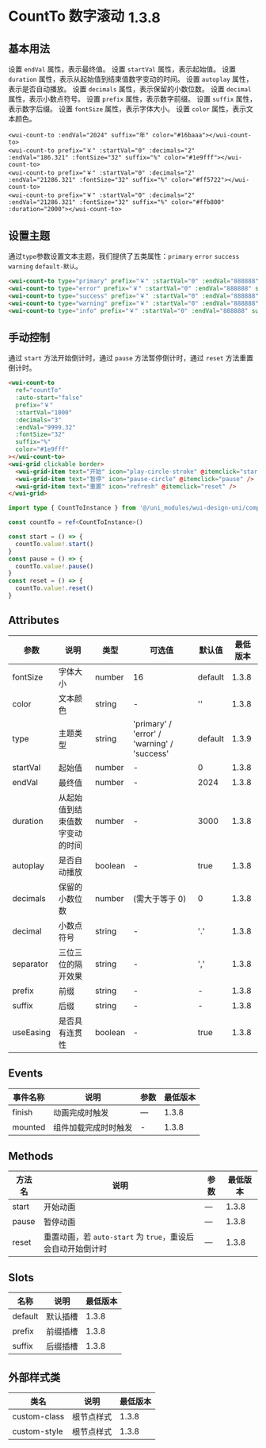 <frame/>

# CountTo 数字滚动<el-tag text style="vertical-align: middle;margin-left:8px;" effect="plain">1.3.8</el-tag>

## 基本用法

设置 `endVal` 属性，表示最终值。
设置 `startVal` 属性，表示起始值。
设置 `duration` 属性，表示从起始值到结束值数字变动的时间。
设置 `autoplay` 属性，表示是否自动播放。
设置 `decimals` 属性，表示保留的小数位数。
设置 `decimal` 属性，表示小数点符号。
设置 `prefix` 属性，表示数字前缀。
设置 `suffix` 属性，表示数字后缀。
设置 `fontSize` 属性，表示字体大小。
设置 `color` 属性，表示文本颜色。

```vue
<wui-count-to :endVal="2024" suffix="年" color="#16baaa"></wui-count-to>
<wui-count-to prefix="￥" :startVal="0" :decimals="2" :endVal="186.321" :fontSize="32" suffix="%" color="#1e9fff"></wui-count-to>
<wui-count-to prefix="￥" :startVal="0" :decimals="2" :endVal="21286.321" :fontSize="32" suffix="%" color="#ff5722"></wui-count-to>
<wui-count-to prefix="￥" :startVal="0" :decimals="2" :endVal="21286.321" :fontSize="32" suffix="%" color="#ffb800" :duration="2000"></wui-count-to>
```

## 设置主题

通过<code>type</code>参数设置文本主题，我们提供了五类属性：<code>primary</code> <code>error</code> <code>success</code> <code>warning</code> <code>default-默认</code>。

```html
<wui-count-to type="primary" prefix="￥" :startVal="0" :endVal="888888" suffix="%"></wui-count-to>
<wui-count-to type="error" prefix="￥" :startVal="0" :endVal="888888" suffix="%"></wui-count-to>
<wui-count-to type="success" prefix="￥" :startVal="0" :endVal="888888" suffix="%"></wui-count-to>
<wui-count-to type="warning" prefix="￥" :startVal="0" :endVal="888888" suffix="%"></wui-count-to>
<wui-count-to type="info" prefix="￥" :startVal="0" :endVal="888888" suffix="%"></wui-count-to>
```

## 手动控制

通过 `start` 方法开始倒计时，通过 `pause` 方法暂停倒计时，通过 `reset` 方法重置倒计时。

```html
<wui-count-to
  ref="countTo"
  :auto-start="false"
  prefix="￥"
  :startVal="1000"
  :decimals="3"
  :endVal="9999.32"
  :fontSize="32"
  suffix="%"
  color="#1e9fff"
></wui-count-to>
<wui-grid clickable border>
  <wui-grid-item text="开始" icon="play-circle-stroke" @itemclick="start" />
  <wui-grid-item text="暂停" icon="pause-circle" @itemclick="pause" />
  <wui-grid-item text="重置" icon="refresh" @itemclick="reset" />
</wui-grid>
```

```ts
import type { CountToInstance } from '@/uni_modules/wui-design-uni/components/wui-count-to/types'

const countTo = ref<CountToInstance>()

const start = () => {
  countTo.value!.start()
}
const pause = () => {
  countTo.value!.pause()
}
const reset = () => {
  countTo.value!.reset()
}
```

## Attributes

| 参数      | 说明                           | 类型    | 可选值                                      | 默认值  | 最低版本 |
| --------- | ------------------------------ | ------- | ------------------------------------------- | ------- | -------- |
| fontSize  | 字体大小                       | number  | 16                                          | default | 1.3.8    |
| color     | 文本颜色                       | string  | -                                           | ''      | 1.3.8    |
| type      | 主题类型                       | string  | 'primary' / 'error' / 'warning' / 'success' | default | 1.3.9    |
| startVal  | 起始值                         | number  | -                                           | 0       | 1.3.8    |
| endVal    | 最终值                         | number  | -                                           | 2024    | 1.3.8    |
| duration  | 从起始值到结束值数字变动的时间 | number  | -                                           | 3000    | 1.3.8    |
| autoplay  | 是否自动播放                   | boolean | -                                           | true    | 1.3.8    |
| decimals  | 保留的小数位数                 | number  | (需大于等于 0)                              | 0       | 1.3.8    |
| decimal   | 小数点符号                     | string  | -                                           | '.'     | 1.3.8    |
| separator | 三位三位的隔开效果             | string  | -                                           | ','     | 1.3.8    |
| prefix    | 前缀                           | string  | -                                           | -       | 1.3.8    |
| suffix    | 后缀                           | string  | -                                           | -       | 1.3.8    |
| useEasing | 是否具有连贯性                 | boolean | -                                           | true    | 1.3.8    |

## Events

| 事件名称 | 说明                 | 参数 | 最低版本 |
| -------- | -------------------- | ---- | -------- |
| finish   | 动画完成时触发       | —    | 1.3.8    |
| mounted  | 组件加载完成时时触发 | -    | 1.3.8    |

## Methods

| 方法名 | 说明                                                        | 参数 | 最低版本 |
| ------ | ----------------------------------------------------------- | ---- | -------- |
| start  | 开始动画                                                    | —    | 1.3.8    |
| pause  | 暂停动画                                                    | —    | 1.3.8    |
| reset  | 重置动画，若 `auto-start` 为 `true`，重设后会自动开始倒计时 | —    | 1.3.8    |

## Slots

| 名称    | 说明     | 最低版本 |
| ------- | -------- | -------- |
| default | 默认插槽 | 1.3.8    |
| prefix  | 前缀插槽 | 1.3.8    |
| suffix  | 后缀插槽 | 1.3.8    |

## 外部样式类

| 类名         | 说明       | 最低版本 |
| ------------ | ---------- | -------- |
| custom-class | 根节点样式 | 1.3.8    |
| custom-style | 根节点样式 | 1.3.8    |
